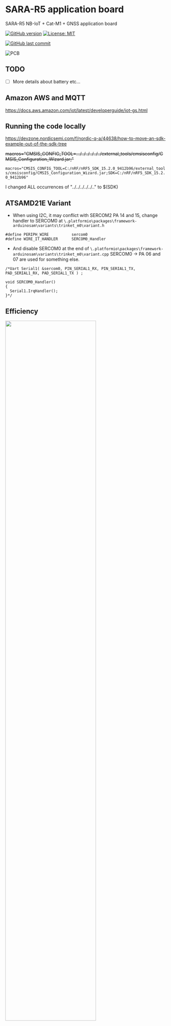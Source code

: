 # SARA-R5 application board

 SARA-R5 NB-IoT + Cat-M1 + GNSS application board

[![GitHub version](https://img.shields.io/github/release/ldab/SARA-R5-application-board.svg)](https://github.com/ldab/SARA-R5-application-board/releases/latest)
[![License: MIT](https://img.shields.io/badge/License-MIT-green.svg)](https://github.com/ldab/SARA-R5-application-board/blob/master/LICENSE)

[![GitHub last commit](https://img.shields.io/github/last-commit/ldab/SARA-R5-application-board.svg?style=social)](https://github.com/ldab/SARA-R5-application-board)

![PCB](./pics/esp_pmc_pcb.png)

## TODO

- [ ] More details about battery etc...

## Amazon AWS and MQTT

https://docs.aws.amazon.com/iot/latest/developerguide/iot-gs.html

## Running the code locally

https://devzone.nordicsemi.com/f/nordic-q-a/44638/how-to-move-an-sdk-example-out-of-the-sdk-tree

~~macros="CMSIS_CONFIG_TOOL=.../../../../../../external_tools/cmsisconfig/CMSIS_Configuration_Wizard.jar;"~~

`macros="CMSIS_CONFIG_TOOL=C:/nRF/nRF5_SDK_15.2.0_9412b96/external_tools/cmsisconfig/CMSIS_Configuration_Wizard.jar;SDK=C:/nRF/nRF5_SDK_15.2.0_9412b96"`

I changed ALL occurrences of "../../../../../.." to $(SDK)

## ATSAMD21E Variant

* When using I2C, it may conflict with SERCOM2 PA 14 and 15, change handler to SERCOM0 at `\.platformio\packages\framework-arduinosam\variants\trinket_m0\variant.h`

```
#define PERIPH_WIRE          sercom0
#define WIRE_IT_HANDLER      SERCOM0_Handler
```

* And disable SERCOM0 at the end of `\.platformio\packages\framework-arduinosam\variants\trinket_m0\variant.cpp` SERCOM0 -> PA 06 and 07 are used for something else.

```
/*Uart Serial1( &sercom0, PIN_SERIAL1_RX, PIN_SERIAL1_TX, PAD_SERIAL1_RX, PAD_SERIAL1_TX ) ;

void SERCOM0_Handler()
{
  Serial1.IrqHandler();
}*/
```

## Efficiency

<img src="./pics/effchart.png" width="75%"> 

## Schematic

<img src="./schematic.png" width="75%"> 

## BOM

[ESP Battery pmb](./KiCad/BOM.csv)

## Enclosure

<img src="./pics/enclosure.png" alt="3D" width="50%"> 

## Final Thoughts or Improvements

* Use STATUS 2 of AEM10941 as lst grasp;
* Supply NINA from the same 3.xV from the Boost Converter;
* Control boost converter EN, in order to turn SARA Off;
* SARA RESET Pin access;
* Open Drain 74LVC3G07 buffer on NINA RGB, in order to avoid leak.

## Credits

GitHub Shields and Badges created with [Shields.io](https://github.com/badges/shields/)

